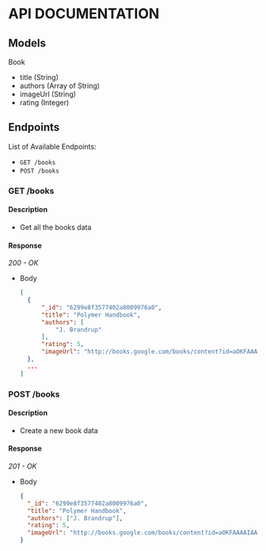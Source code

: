 # API DOCUMENTATION

## Models

Book

- title (String)
- authors (Array of String)
- imageUrl (String)
- rating (Integer)

## Endpoints

List of Available Endpoints:

- `GET /books`
- `POST /books`

### GET /books

#### Description

- Get all the books data

#### Response

_200 - OK_

- Body
  ```json
  [
    {
        "_id": "6299e8f3577402a8009976a0",
        "title": "Polymer Handbook",
        "authors": [
            "J. Brandrup"
        ],
        "rating": 5,
        "imageUrl": "http://books.google.com/books/content?id=aOKFAAAAIAAJ&printsec=frontcover&img=1&zoom=1&source=gbs_api"
    },
    ...
  ]
  ```

### POST /books

#### Description

- Create a new book data

#### Response

_201 - OK_

- Body
  ```json
  {
    "_id": "6299e8f3577402a8009976a0",
    "title": "Polymer Handbook",
    "authors": ["J. Brandrup"],
    "rating": 5,
    "imageUrl": "http://books.google.com/books/content?id=aOKFAAAAIAAJ&printsec=frontcover&img=1&zoom=1&source=gbs_api"
  }
  ```
